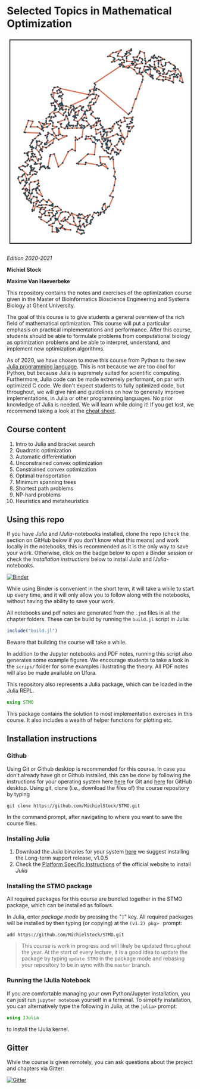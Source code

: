 # Selected Topics in Mathematical Optimization

![](totoro.png)

*Edition 2020-2021*

**Michiel Stock**

**Maxime Van Haeverbeke**

This repository contains the notes and exercises of the optimization course given in the Master of Bioinformatics Bioscience Engineering and Systems Biology at Ghent University.

The goal of this course is to give students a general overview of the rich field of mathematical optimization. This course will put a particular emphasis on practical implementations and performance. After this course, students should be able to formulate problems from computational biology as optimization problems and be able to interpret, understand, and implement new optimization algorithms.

As of 2020, we have chosen to move this course from Python to the new [Julia programming language](https://julialang.org/). This is not because we are too cool for Python, but because Julia is supremely suited for scientific computing. Furthermore, Julia code can be made extremely performant, on par with optimized C code. We don't expect students to fully optimized code, but throughout, we will give hint and guidelines on how to generally improve implementations, in Julia or other programming languages. No prior knowledge of Julia is needed. We will learn while doing it! If you get lost, we recommend taking a look at the [cheat sheet](https://juliadocs.github.io/Julia-Cheat-Sheet/).

## Course content

1. Intro to Julia and bracket search
2. Quadratic optimization
3. Automatic differentiation
4. Unconstrained convex optimization
5. Constrained convex optimization
6. Optimal transportation
7. Minimum spanning trees
8. Shortest path problems
9. NP-hard problems
10. Heuristics and metaheuristics

## Using this repo

If you have *Julia* and *IJulia*-notebooks installed, clone the repo (check the section on GitHub below if you don't know what this means) and work locally in the notebooks, this is recommended as it is the only way to save your work. Otherwise, click on the badge below to open a Binder session or check the *installation instructions* below to install *Julia* and *IJulia*-notebooks.

[![Binder](https://mybinder.org/badge_logo.svg)](https://mybinder.org/v2/gh/MichielStock/STMO/master)

While using Binder is convenient in the short term, it will take a while to start up every time, and it will only allow you to follow along with the notebooks, without having the ability to save your work.

All notebooks and pdf notes are generated from the `.jmd` files in all the chapter folders. These can be build by running the `build.jl` script in Julia:

```julia
include("build.jl")
```

Beware that building the course will take a while.

In addition to the Jupyter notebooks and PDF notes, running this script also generates some example figures. We encourage students to take a look in the `scrips/` folder for some examples illustrating the theory. All PDF notes will also be made available on Ufora.

This repository also represents a Julia package, which can be loaded in the Julia REPL.

```julia
using STMO
```

This package contains the solution to most implementation exercises in this course. It also includes a wealth of helper functions for plotting etc.

## Installation instructions

### Github

Using Git or Github desktop is recommended for this course. In case you don't already have git or Github installed, this can be done by following the instructions for your operating system here [here](https://git-scm.com/book/en/v2/Getting-Started-Installing-Git) for Git and [here](https://desktop.github.com/) for GitHub desktop. Using git, clone (i.e., download the files of) the course repository by typing
```
git clone https://github.com/MichielStock/STMO.git
```
In the command prompt, after navigating to where you want to save the course files.

### Installing Julia

1. Download the *Julia* binaries for your system [here](https://julialang.org/downloads/) we suggest installing the Long-term support release, v1.0.5
2. Check the [Platform Specific Instructions](https://julialang.org/downloads/platform/) of the official website to install *Julia*

### Installing the STMO package

All required packages for this course are bundled together in the STMO package, which can be installed as follows.

In Julia, enter *package mode* by pressing the "`]`" key.  All required packages will be installed by then typing (or copying) at the `(v1.2) pkg> ` prompt:
```
add https://github.com/MichielStock/STMO.git
```

> This course is work in progress and will likely be updated throughout the year. At the start of every lecture, it is a good idea to update the package by typing `update STMO` in the package mode and rebasing your repository to be in sync with the `master` branch.

### Running the IJulia Notebook

If you are comfortable managing your own Python/Jupyter installation, you can just run `jupyter notebook` yourself in a terminal. To simplify installation, you can alternatively type the following in Julia, at the `julia>` prompt:
```julia
using IJulia
```
to install the IJulia kernel.

## Gitter

While the course is given remotely, you can ask questions about the project and chapters via Gitter:

[![Gitter](https://badges.gitter.im/STMOUGent/community.svg)](https://gitter.im/STMOUGent/community?utm_source=badge&utm_medium=badge&utm_campaign=pr-badge)
